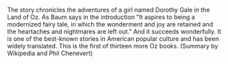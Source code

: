 The story chronicles the adventures of a girl named Dorothy Gale in the Land of Oz. As Baum says in the introduction "It aspires to being a modernized fairy tale, in which the wonderment and joy are retained and the heartaches and nightmares are left out." And it succeeds wonderfully. It is one of the best-known stories in American popular culture and has been widely translated. This is the first of thirteen more Oz books. (Summary by Wikipedia and Phil Chenevert)
